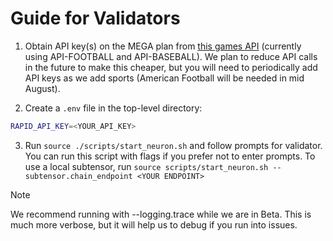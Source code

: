 # Guide for Validators

1. Obtain API key(s) on the MEGA plan from [this games API](https://rapidapi.com/search/Sports) (currently using API-FOOTBALL and API-BASEBALL). We plan to reduce API calls in the future to make this cheaper, but you will need to periodically add API keys as we add sports (American Football will be needed in mid August).

2. Create a `.env` file in the top-level directory: 

```bash
RAPID_API_KEY=<YOUR_API_KEY>
```

3. Run `source ./scripts/start_neuron.sh` and follow prompts for validator. You can run this script with flags if you prefer not to enter prompts. To use a local subtensor, run `source scripts/start_neuron.sh --subtensor.chain_endpoint <YOUR ENDPOINT>`

>[!NOTE]
> We recommend running with --logging.trace while we are in Beta. This is much more verbose, but it will help us to debug if you run into issues.






